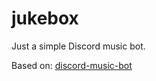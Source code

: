 # jukebox
Just a simple Discord music bot.





Based on: [discord-music-bot](https://github.com/iCrawl/discord-music-bot)